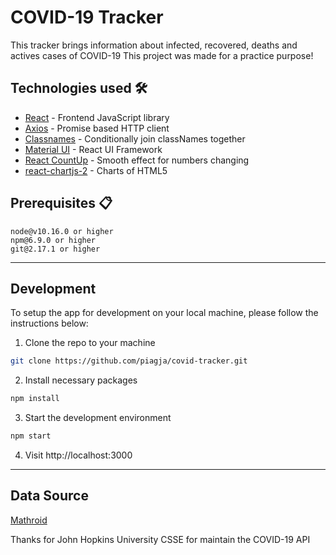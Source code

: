 # COVID-19 Tracker

This tracker brings information about infected, recovered, deaths and actives cases of COVID-19
This project was made for a practice purpose!

## Technologies used 🛠️

- [React](https://pt-br.reactjs.org/) - Frontend JavaScript library
- [Axios](https://github.com/axios/axios) - Promise based HTTP client
- [Classnames](https://jedwatson.github.io/classnames/) - Conditionally join classNames together
- [Material UI](https://material-ui.com/) - React UI Framework
- [React CountUp](https://react-countup.now.sh/) - Smooth effect for numbers changing
- [react-chartjs-2](https://github.com/jerairrest/react-chartjs-2) - Charts of HTML5


## Prerequisites 📋

```
node@v10.16.0 or higher
npm@6.9.0 or higher
git@2.17.1 or higher
```

---

## Development

To setup the app for development on your local machine, please follow the instructions below:

1. Clone the repo to your machine

```bash
git clone https://github.com/piagja/covid-tracker.git
```

2. Install necessary packages

```bash
npm install
```

3. Start the development environment

```bash
npm start
```

4. Visit http://localhost:3000

---

## Data Source

[Mathroid](https://covid19.mathdro.id/api/)

Thanks for John Hopkins University CSSE for maintain the COVID-19 API
